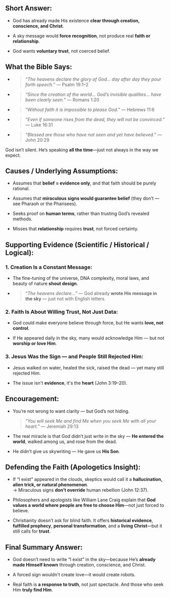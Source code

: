 ## Short Answer:

- God has already made His existence **clear through creation, conscience, and Christ**.
    
- A sky message would **force recognition**, not produce real **faith or relationship**.
    
- God wants **voluntary trust**, not coerced belief.

## What the Bible Says:

- > _“The heavens declare the glory of God… day after day they pour forth speech.”_ — Psalm 19:1–2
    
- > _“Since the creation of the world… God’s invisible qualities… have been clearly seen.”_ — Romans 1:20
    
- > _“Without faith it is impossible to please God.”_ — Hebrews 11:6
    
- > _“Even if someone rises from the dead, they will not be convinced.”_ — Luke 16:31
    
- > _“Blessed are those who have not seen and yet have believed.”_ — John 20:29
    

God isn’t silent. He’s speaking **all the time**—just not always in the way we expect.

## Causes / Underlying Assumptions:

- Assumes that **belief = evidence only**, and that faith should be purely rational.
    
- Assumes that **miraculous signs would guarantee belief** (they don’t — see Pharaoh or the Pharisees).
    
- Seeks proof on **human terms**, rather than trusting God’s revealed methods.
    
- Misses that **relationship** requires **trust**, not forced certainty.

## Supporting Evidence (Scientific / Historical / Logical):

### 1. **Creation Is a Constant Message:**

- The fine-tuning of the universe, DNA complexity, moral laws, and beauty of nature **shout design**.
    
- > _“The heavens declare…”_ — God already **wrote His message in the sky** — just not with English letters.
    

### 2. **Faith Is About Willing Trust, Not Just Data:**

- God could make everyone believe through force, but He wants **love, not control**.
    
- If He appeared daily in the sky, many would acknowledge Him — but not **worship or love Him**.
    

### 3. **Jesus Was the Sign — and People Still Rejected Him:**

- Jesus walked on water, healed the sick, raised the dead — yet many still rejected Him.
    
- The issue isn't **evidence**, it's the **heart** (John 3:19–20).

## Encouragement:

- You’re not wrong to want clarity — but God’s not hiding.
    
    > _“You will seek Me and find Me when you seek Me with all your heart.”_ — Jeremiah 29:13
    
- The real miracle is that God didn’t just write in the sky — **He entered the world**, walked among us, and rose from the dead.
    
- He didn’t give us skywriting — He gave us **His Son**.

## Defending the Faith (Apologetics Insight):

- If “I exist” appeared in the clouds, skeptics would call it a **hallucination, alien trick, or natural phenomenon**.  
    → Miraculous signs **don’t override** human rebellion (John 12:37).
    
- Philosophers and apologists like William Lane Craig explain that **God values a world where people are free to choose Him**—not just forced to believe.
    
- Christianity doesn’t ask for blind faith. It offers **historical evidence**, **fulfilled prophecy**, **personal transformation**, and a **living Christ**—but it still calls for **trust**.

## Final Summary Answer:

- God doesn’t need to write “I exist” in the sky—because He’s **already made Himself known** through creation, conscience, and Christ.
    
- A forced sign wouldn't create love—it would create robots.
    
- Real faith is **a response to truth**, not just spectacle. And those who seek Him **truly find Him**.